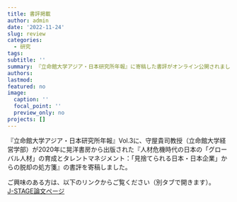 ```yaml
---
title: 書評掲載
author: admin
date: '2022-11-24'
slug: review
categories:
  - 研究
tags: 
subtitle: ''
summary: 『立命館大学アジア・日本研究所年報』に寄稿した書評がオンライン公開されました。
authors: 
lastmod: 
featured: no
image:
  caption: ''
  focal_point: ''
  preview_only: no
projects: []
---
```


『立命館大学アジア・日本研究所年報』Vol.3に、守屋貴司教授（立命館大学経営学部）が2020年に晃洋書房から出版された『人材危機時代の日本の「グローバル人材」の育成とタレントマネジメント：「見捨てられる日本・日本企業」からの脱却の処方箋』の書評を寄稿しました。

ご興味のある方は、以下のリンクからご覧ください（別タブで開きます）。\
<a href="https://doi.org/10.34389/ritsumeikanasiajapan.3.0_140" target="_blank" rel="noopener noreferrer">J-STAGE論文ページ</a>